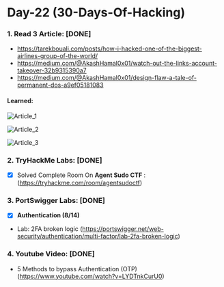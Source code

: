 # Day-22 (30-Days-Of-Hacking)

### 1. Read 3 Article: [DONE]

- https://tarekbouali.com/posts/how-i-hacked-one-of-the-biggest-airlines-group-of-the-world/
- https://medium.com/@AkashHamal0x01/watch-out-the-links-account-takeover-32b9315390a7
- https://medium.com/@AkashHamal0x01/design-flaw-a-tale-of-permanent-dos-a9ef05181083

#### Learned:

![Article_1](Day-22_Article_1.png)

![Article_2](Day-22_Article_2.png)

![Article_3](Day-22_Article_3.png)


### 2. TryHackMe Labs: [DONE]

 - [X] Solved Complete Room On **Agent Sudo CTF** : (https://tryhackme.com/room/agentsudoctf)

### 3. PortSwigger Labs: [DONE]

 - [X] **Authentication (8/14)**
 -  Lab: 2FA broken logic   (https://portswigger.net/web-security/authentication/multi-factor/lab-2fa-broken-logic)

### 4. Youtube Video: [DONE]

- 5 Methods to bypass Authentication (OTP) (https://www.youtube.com/watch?v=LYDTnkCurU0)
